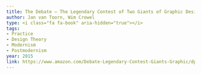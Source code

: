 ```yaml
---
title: The Debate — The Legendary Contest of Two Giants of Graphic Design
author: Jan van Toorn, Wim Crowel
type: <i class="fa fa-book" aria-hidden="true"></i>
tags:
- Practice
- Design Theory
- Modernism
- Postmodernism
year: 2015
link: https://www.amazon.com/Debate-Legendary-Contest-Giants-Graphic/dp/1580934129/ref=sr_1_1?ie=UTF8&qid=1507243979&sr=8-1&keywords=the+debate+two+legendary+designers
---
```

